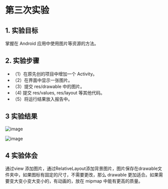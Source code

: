 # 第三次实验

## 1. 实验目标

掌握在 Android 应用中使用图片等资源的方法。

## 2. 实验步骤

- （1）在原先创的项目中增加一个 Activity。
- （2）在界面中显示一张图片。
- （3）提交 res/drawable 中的图片。
- （4) 提交 res/values, res/layout 等其他代码。
- （5）将运行结果放入报告中。

## 3 实验结果

![image](https://github.com/Edison-Yan/android-labs-2018/blob/master/soft1614080902210/31.PNG)

![image](https://github.com/Edison-Yan/android-labs-2018/blob/master/soft1614080902210/32.PNG)

## 4 实验体会

通过view 添加图片，通过RelativeLayout添加背景图片，图片保存在drawable文件夹中，如果图标有固定的尺寸，不需要更改，那么 drawable 更加适合。如果需要变大变小变大变小的，有动画的，放在 mipmap 中能有更高的质量。


